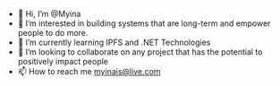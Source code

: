 - 👋 Hi, I’m @Myina
- 👀 I’m interested in building systems that are long-term and empower people to do more. 
- 🌱 I’m currently learning IPFS and .NET Technologies
- 💞️ I’m looking to collaborate on any project that has the potential to positively impact people
- 📫 How to reach me myinais@live.com

<!---
Myina/Myina is a ✨ special ✨ repository because its `README.md` (this file) appears on your GitHub profile.
You can click the Preview link to take a look at your changes.
--->
